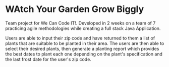 # WAtch Your Garden Grow Biggly

Team project for We Can Code IT!.  Developed in 2 weeks on a team of 7 practicing agile methodologies while creating a full stack Java Application.

Users are able to input their zip code and have returned to them a list of plants that are suitable to be planted in their area.  The users are then able to select their desired plants, then generate a planting report which provides the best dates to plant each one depending on the plant's specification and the last frost date for the user's zip code.